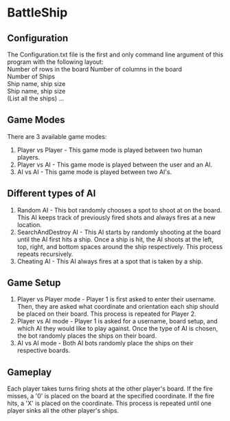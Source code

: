 # BattleShip

## Configuration  
The Configuration.txt file is the first and only command line argument of this program with the following layout:  
Number of rows in the board
Number of columns in the board  
Number of Ships    
Ship name, ship size  
Ship name, ship size  
(List all the ships) ...  

## Game Modes  
There are 3 available game modes:  
1. Player vs Player - This game mode is played between two human players.  
2. Player vs AI - This game mode is played between the user and an AI.
3. AI vs AI - This game mode is played between two AI's.

## Different types of AI
1. Random AI - This bot randomly chooses a spot to shoot at on the board. This AI keeps track of previously fired shots and always fires at a new location.
2. SearchAndDestroy AI - This AI starts by randomly shooting at the board until the AI first hits a ship. Once a ship is hit, the AI shoots at the left, top, right, and bottom spaces around the ship respectively. This process repeats recursively.
3. Cheating AI - This AI always fires at a spot that is taken by a ship.

## Game Setup
1. Player vs Player mode - Player 1 is first asked to enter their username. Then, they are asked what coordinate and orientation each ship should be placed on their board. This process is repeated for Player 2.
2. Player vs AI mode - Player 1 is asked for a username, board setup, and which AI they would like to play against. Once the type of AI is chosen, the bot randomly places the ships on their board.
3. AI vs AI mode - Both AI bots randomly place the ships on their respective boards.

## Gameplay 
Each player takes turns firing shots at the other player's board. If the fire misses, a '0' is placed on the board at the specified coordinate. If the fire hits, a 'X' is placed on the coordinate. This process
is repeated until one player sinks all the other player's ships. 




